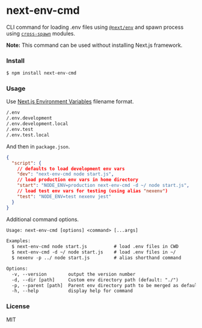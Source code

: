 # next-env-cmd

CLI command for loading .env files using [`@next/env`](https://nextjs.org/docs/basic-features/environment-variables) and spawn process using [`cross-spawn`](https://github.com/moxystudio/node-cross-spawn) modules.

**Note:** This command can be used without installing Next.js framework.

### Install

```sh
$ npm install next-env-cmd
```

### Usage

Use [Next.js Environment Variables](https://nextjs.org/docs/basic-features/environment-variables) filename format.

```txt
/.env
/.env.development
/.env.development.local
/.env.test
/.env.test.local
```

And then in `package.json`.
```json
{
  "script": {
    // defaults to load development env vars
    "dev": "next-env-cmd node start.js",
    // load production env vars in home directory
    "start": "NODE_ENV=production next-env-cmd -d ~/ node start.js",
    // load test env vars for testing (using alias "nexenv")
    "test": "NODE_ENV=test nexenv jest"
  }
}
```

Additional command options.

```txt
Usage: next-env-cmd [options] <command> [...args]

Examples:
  $ next-env-cmd node start.js          # load .env files in CWD
  $ next-env-cmd -d ~/ node start.js    # load .env files in ~/
  $ nexenv -p ../ node start.js         # alias shorthand command

Options:
  -v, --version        output the version number
  -d, --dir [path]     Custom env directory path (default: "./")
  -p, --parent [path]  Parent env directory path to be merged as defaults
  -h, --help           display help for command
```

### License

MIT
